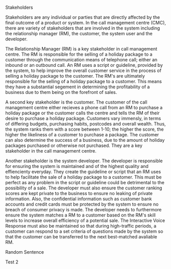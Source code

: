 Stakeholders

Stakeholders are any individual or parties that are directly affected by the final outcome of a product or system. In the call management centre (CMC), there are variety of stakeholders that are involved in the system including the relationship manager (RM), the customer, the system user and the developer.

The Relationship Manager (RM) is a key stakeholder in call management centre. The RM is responsible for the selling of a holiday package to a customer through the communication means of telephone call; either an inbound or an outbound call. An RM uses a script or guideline, provided by the system, to help improve the overall customer service in the process of selling a holiday package to the customer. The RM's are ultimately responsible for the selling of a holiday package to a customer. This means they have a substantial segement in determining the profitability of a business due to them being on the forefront of sales. 

A second key stakeholder is the customer. The customer of the call management centre either recieves a phone call from an RM to purchase a holiday package or the customer calls the centre and tells the RM of their desire to purchase a holiday package. Customers vary immensly, in terms of differing budgets, purchasing habits, postcodes and overall wealth. Thus, the system ranks them with a score between 1-10; the higher the score, the higher the likeliness of a customer to purchase a package. The customer can also determine the success of a business, due to the amount of holiday packages purchased or otherwise not purchased. They are a key stakeholder in the call management centre.

Another stakeholder is the system developer. The developer is responsible for ensuring the system is maintained and of the highest quality and effiencienty everyday. They create the guideline or script that an RM uses to help facilitate the sale of a holiday package to a customer. This must be perfect as any problem in the script or guideline could be detrimental to the possibility of a sale. The developer must also ensure the customer ranking scores are kept private to the business to ensure no leaking of private information. Also, the confidential information such as customer bank accounts and credit cards must be protected by the system to ensure no breach of consumer privacy is made. The developer needs to furthermore ensure the system matches a RM to a customer based on the RM's skill levels to increase overall efficiency of a potential sale. The Interactive Voice Response must also be maintained so that during high-traffic periods, a customer can respond to a set criteria of questions made by the system so that the customer can be transferred to the next best-matched avaliable RM. 



Random Sentence

Test 2
